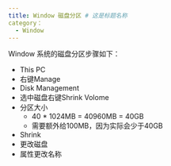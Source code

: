 ```yaml
---
title: Window 磁盘分区 # 这是标题名称
category：
  - Window
---
```



Window 系统的磁盘分区步骤如下：  
- This PC
- 右键Manage
- Disk Management
- 选中磁盘右键Shrink Volome
- 分区大小
  - 40 * 1024MB = 40960MB = 40GB
  - 需要额外给100MB，因为实际会少于40GB
- Shrink
- 更改磁盘
- 属性更改名称